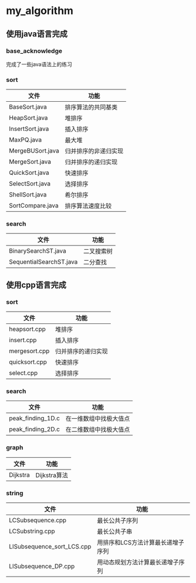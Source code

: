 # my_algorithm

## 使用java语言完成
### base_acknowledge
完成了一些java语法上的练习

### sort
  
文件 | 功能
--- | ---
BaseSort.java | 排序算法的共同基类
HeapSort.java | 堆排序
InsertSort.java | 插入排序
MaxPQ.java | 最大堆
MergeBUSort.java | 归并排序的非递归实现
MergeSort.java | 归并排序的递归实现
QuickSort.java | 快速排序
SelectSort.java | 选择排序
ShellSort.java | 希尔排序
SortCompare.java | 排序算法速度比较

### search
  
文件 | 功能
--- | ---
BinarySearchST.java | 二叉搜索树
SequentialSearchST.java | 二分查找

## 使用cpp语言完成
### sort
  
文件 | 功能
--- | ---
heapsort.cpp | 堆排序
insert.cpp | 插入排序 
mergesort.cpp | 归并排序的递归实现
quicksort.cpp | 快速排序
select.cpp | 选择排序

### search

文件 | 功能
--- | ---
peak_finding_1D.c | 在一维数组中找极大值点
peak_finding_2D.c | 在二维数组中找极大值点

### graph

文件 | 功能
--- | ---
Dijkstra | Dijkstra算法


### string
  
文件 | 功能
--- | ---
LCSubsequence.cpp | 最长公共子序列
LCSubstring.cpp | 最长公共子串
LISubsequence_sort_LCS.cpp | 用排序和LCS方法计算最长递增子序列
LISubsequence_DP.cpp | 用动态规划方法计算最长递增子序列
